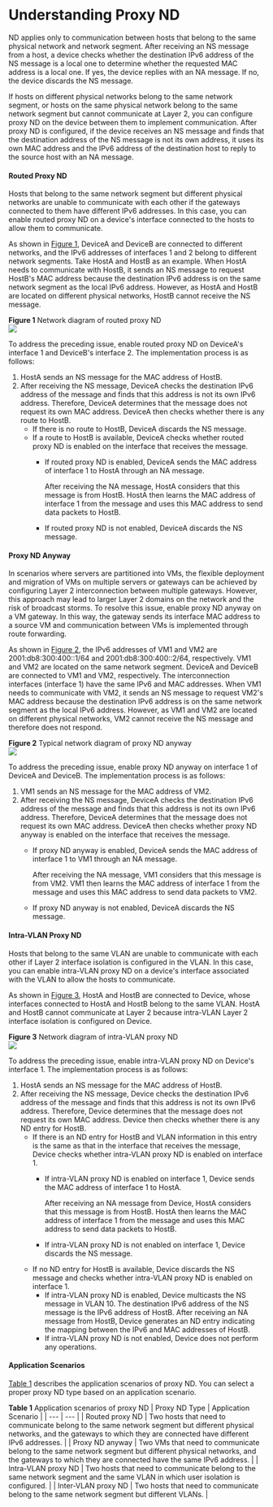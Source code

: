 Understanding Proxy ND
======================

ND applies only to communication between hosts that belong to the same physical network and network segment. After receiving an NS message from a host, a device checks whether the destination IPv6 address of the NS message is a local one to determine whether the requested MAC address is a local one. If yes, the device replies with an NA message. If no, the device discards the NS message.

If hosts on different physical networks belong to the same network segment, or hosts on the same physical network belong to the same network segment but cannot communicate at Layer 2, you can configure proxy ND on the device between them to implement communication. After proxy ND is configured, if the device receives an NS message and finds that the destination address of the NS message is not its own address, it uses its own MAC address and the IPv6 address of the destination host to reply to the source host with an NA message.

#### Routed Proxy ND

Hosts that belong to the same network segment but different physical networks are unable to communicate with each other if the gateways connected to them have different IPv6 addresses. In this case, you can enable routed proxy ND on a device's interface connected to the hosts to allow them to communicate.

As shown in [Figure 1](#EN-US_CONCEPT_0000001130622530__fig186751057113612), DeviceA and DeviceB are connected to different networks, and the IPv6 addresses of interfaces 1 and 2 belong to different network segments. Take HostA and HostB as an example. When HostA needs to communicate with HostB, it sends an NS message to request HostB's MAC address because the destination IPv6 address is on the same network segment as the local IPv6 address. However, as HostA and HostB are located on different physical networks, HostB cannot receive the NS message.

**Figure 1** Network diagram of routed proxy ND  
![](figure/en-us_image_0000001176742019.png)

To address the preceding issue, enable routed proxy ND on DeviceA's interface 1 and DeviceB's interface 2. The implementation process is as follows:

1. HostA sends an NS message for the MAC address of HostB.
2. After receiving the NS message, DeviceA checks the destination IPv6 address of the message and finds that this address is not its own IPv6 address. Therefore, DeviceA determines that the message does not request its own MAC address. DeviceA then checks whether there is any route to HostB.
   * If there is no route to HostB, DeviceA discards the NS message.
   * If a route to HostB is available, DeviceA checks whether routed proxy ND is enabled on the interface that receives the message.
     + If routed proxy ND is enabled, DeviceA sends the MAC address of interface 1 to HostA through an NA message.
       
       After receiving the NA message, HostA considers that this message is from HostB. HostA then learns the MAC address of interface 1 from the message and uses this MAC address to send data packets to HostB.
     + If routed proxy ND is not enabled, DeviceA discards the NS message.

#### Proxy ND Anyway

In scenarios where servers are partitioned into VMs, the flexible deployment and migration of VMs on multiple servers or gateways can be achieved by configuring Layer 2 interconnection between multiple gateways. However, this approach may lead to larger Layer 2 domains on the network and the risk of broadcast storms. To resolve this issue, enable proxy ND anyway on a VM gateway. In this way, the gateway sends its interface MAC address to a source VM and communication between VMs is implemented through route forwarding.

As shown in [Figure 2](#EN-US_CONCEPT_0000001130622530__fig12417825103810), the IPv6 addresses of VM1 and VM2 are 2001:db8:300:400::1/64 and 2001:db8:300:400::2/64, respectively. VM1 and VM2 are located on the same network segment. DeviceA and DeviceB are connected to VM1 and VM2, respectively. The interconnection interfaces (interface 1) have the same IPv6 and MAC addresses. When VM1 needs to communicate with VM2, it sends an NS message to request VM2's MAC address because the destination IPv6 address is on the same network segment as the local IPv6 address. However, as VM1 and VM2 are located on different physical networks, VM2 cannot receive the NS message and therefore does not respond.

**Figure 2** Typical network diagram of proxy ND anyway  
![](figure/en-us_image_0000001176742009.png)

To address the preceding issue, enable proxy ND anyway on interface 1 of DeviceA and DeviceB. The implementation process is as follows:

1. VM1 sends an NS message for the MAC address of VM2.
2. After receiving the NS message, DeviceA checks the destination IPv6 address of the message and finds that this address is not its own IPv6 address. Therefore, DeviceA determines that the message does not request its own MAC address. DeviceA then checks whether proxy ND anyway is enabled on the interface that receives the message.
   * If proxy ND anyway is enabled, DeviceA sends the MAC address of interface 1 to VM1 through an NA message.
     
     After receiving the NA message, VM1 considers that this message is from VM2. VM1 then learns the MAC address of interface 1 from the message and uses this MAC address to send data packets to VM2.
   * If proxy ND anyway is not enabled, DeviceA discards the NS message.


#### Intra-VLAN Proxy ND

Hosts that belong to the same VLAN are unable to communicate with each other if Layer 2 interface isolation is configured in the VLAN. In this case, you can enable intra-VLAN proxy ND on a device's interface associated with the VLAN to allow the hosts to communicate.

As shown in [Figure 3](#EN-US_CONCEPT_0000001130622530__fig134781934203714), HostA and HostB are connected to Device, whose interfaces connected to HostA and HostB belong to the same VLAN. HostA and HostB cannot communicate at Layer 2 because intra-VLAN Layer 2 interface isolation is configured on Device.

**Figure 3** Network diagram of intra-VLAN proxy ND  
![](figure/en-us_image_0000001130622564.png)

To address the preceding issue, enable intra-VLAN proxy ND on Device's interface 1. The implementation process is as follows:

1. HostA sends an NS message for the MAC address of HostB.
2. After receiving the NS message, Device checks the destination IPv6 address of the message and finds that this address is not its own IPv6 address. Therefore, Device determines that the message does not request its own MAC address. Device then checks whether there is any ND entry for HostB.
   * If there is an ND entry for HostB and VLAN information in this entry is the same as that in the interface that receives the message, Device checks whether intra-VLAN proxy ND is enabled on interface 1.
     + If intra-VLAN proxy ND is enabled on interface 1, Device sends the MAC address of interface 1 to HostA.
       
       After receiving an NA message from Device, HostA considers that this message is from HostB. HostA then learns the MAC address of interface 1 from the message and uses this MAC address to send data packets to HostB.
     + If intra-VLAN proxy ND is not enabled on interface 1, Device discards the NS message.
   * If no ND entry for HostB is available, Device discards the NS message and checks whether intra-VLAN proxy ND is enabled on interface 1.
     + If intra-VLAN proxy ND is enabled, Device multicasts the NS message in VLAN 10. The destination IPv6 address of the NS message is the IPv6 address of HostB. After receiving an NA message from HostB, Device generates an ND entry indicating the mapping between the IPv6 and MAC addresses of HostB.
     + If intra-VLAN proxy ND is not enabled, Device does not perform any operations.

#### Application Scenarios

[Table 1](#EN-US_CONCEPT_0000001130622530__tab_dc_vrp_arp_feature_002901) describes the application scenarios of proxy ND. You can select a proper proxy ND type based on an application scenario.

**Table 1** Application scenarios of proxy ND
| Proxy ND Type | Application Scenario |
| --- | --- |
| Routed proxy ND | Two hosts that need to communicate belong to the same network segment but different physical networks, and the gateways to which they are connected have different IPv6 addresses. |
| Proxy ND anyway | Two VMs that need to communicate belong to the same network segment but different physical networks, and the gateways to which they are connected have the same IPv6 address. |
| Intra-VLAN proxy ND | Two hosts that need to communicate belong to the same network segment and the same VLAN in which user isolation is configured. |
| Inter-VLAN proxy ND | Two hosts that need to communicate belong to the same network segment but different VLANs. |